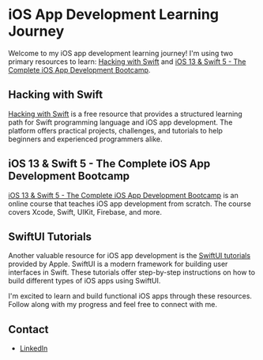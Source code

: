 # iOS App Development Learning Journey

Welcome to my iOS app development learning journey! I'm using two primary resources to learn: [Hacking with Swift](https://www.hackingwithswift.com/) and [iOS 13 & Swift 5 - The Complete iOS App Development Bootcamp](https://www.udemy.com/course/ios-13-app-development-bootcamp/).

## Hacking with Swift
[Hacking with Swift](https://www.hackingwithswift.com/) is a free resource that provides a structured learning path for Swift programming language and iOS app development. The platform offers practical projects, challenges, and tutorials to help beginners and experienced programmers alike. 

## iOS 13 & Swift 5 - The Complete iOS App Development Bootcamp
[iOS 13 & Swift 5 - The Complete iOS App Development Bootcamp](https://www.udemy.com/course/ios-13-app-development-bootcamp/) is an online course that teaches iOS app development from scratch. The course covers Xcode, Swift, UIKit, Firebase, and more. 

## SwiftUI Tutorials
Another valuable resource for iOS app development is the [SwiftUI tutorials](https://developer.apple.com/tutorials/swiftui/) provided by Apple. SwiftUI is a modern framework for building user interfaces in Swift. These tutorials offer step-by-step instructions on how to build different types of iOS apps using SwiftUI.

I'm excited to learn and build functional iOS apps through these resources. Follow along with my progress and feel free to connect with me. 

## Contact
- [LinkedIn](https://www.linkedin.com/in/shaheem-pp)
